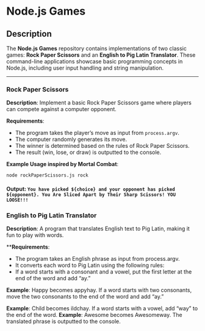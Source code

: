 # Node.js Games

## Description

The **Node.js Games** repository contains implementations of two classic games: **Rock Paper Scissors** and an **English to Pig Latin Translator**. These command-line applications showcase basic programming concepts in Node.js, including user input handling and string manipulation.

---

### Rock Paper Scissors

**Description**: Implement a basic Rock Paper Scissors game where players can compete against a computer opponent.

**Requirements**:
- The program takes the player’s move as input from `process.argv`.
- The computer randomly generates its move.
- The winner is determined based on the rules of Rock Paper Scissors.
- The result (win, lose, or draw) is outputted to the console.

**Example Usage inspired by Mortal Combat**:

```node rockPaperScissors.js rock```
#### Output: ```You have picked ${choice} and your opponent has picked ${opponent}. You Are Sliced Apart by Their Sharp Scissors! YOU LOOSE!!!```

### English to Pig Latin Translator
**Description**: A program that translates English text to Pig Latin, making it fun to play with words.

****Requirements**:

- The program takes an English phrase as input from process.argv.
- It converts each word to Pig Latin using the following rules:
- If a word starts with a consonant and a vowel, put the first letter at the end of the word and add “ay.”

**Example**: Happy becomes appyhay.
If a word starts with two consonants, move the two consonants to the end of the word and add “ay.”

**Example**: Child becomes ildchay.
If a word starts with a vowel, add “way” to the end of the word.
**Example**: Awesome becomes Awesomeway.
The translated phrase is outputted to the console.
